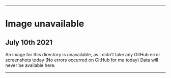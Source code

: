
***

# Image unavailable

## July 10th 2021

An image for this directory is unavailable, as I didn't take any GitHub error screenshots today (No errors occurred on GitHub for me today) Data will never be available here.

***
